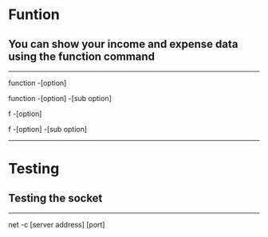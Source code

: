 # Funtion

## You can show your income and expense data using the function command
---

function -[option]

function -[option] -[sub option]

f -[option]

f -[option] -[sub option]

---
# Testing

## Testing the socket
---
net -c [server address] [port]

